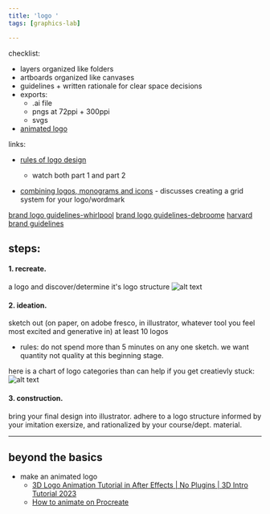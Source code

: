 ```yaml
---
title: 'logo '
tags: [graphics-lab]

---
```



checklist:
* layers organized like folders
* artboards organized like canvases
* guidelines + written rationale for clear space decisions
* exports:
    * .ai file
    * pngs at 72ppi + 300ppi
    * svgs
* [animated logo](/wx9euJbBSsuFDI_8oCO-MQ)

links:

* [rules of logo design](https://www.linkedin.com/learning/brand-design-foundations/the-rules-of-logo-design-part-1?autoplay=true&resume=false&u=2194065)
    * watch both part 1 and part 2

* [combining logos, monograms and icons](https://www.linkedin.com/learning/brand-design-foundations/combining-wordmarks-monograms-and-icons?autoplay=true&resume=false&u=2194065) - discusses creating a grid system for your logo/wordmark

[brand logo guidelines-whirlpool](https://style.whirlpoolcorp.com/logos/)
[brand logo guidelines-debroome](https://debroome.com/best-practices-how-to-write-company-brand-guidelines-logotypes/)
[harvard brand guidelines](https://hwpi.harvard.edu/files/guidelines/files/2017_14_07_harvard_graphic_identity_standards_manual.pdf)


## steps:
#### 1. recreate.
a logo and discover/determine it's logo structure
![alt text](https://files.slack.com/files-pri/T0HTW3H0V-F05KSUGLXCK/image.png?pub_secret=9e39a467f7)
#### 2. ideation. 
sketch out (on paper, on adobe fresco, in illustrator, whatever tool you feel most excited and generative in) at least 10 logos

* rules: do not spend more than 5 minutes on any one sketch. we want quantity not quality at this beginning stage.

here is a chart of logo categories than can help if you get creatievly stuck:
![alt text](https://files.slack.com/files-pri/T0HTW3H0V-F05K09VUAR3/image.png?pub_secret=8b75fb72e3)

#### 3. construction.
bring your final design into illustrator. adhere to a logo structure informed by your imitation exersize, and rationalized by your course/dept. material.

---


## beyond the basics
* make an animated logo
    * [3D Logo Animation Tutorial in After Effects | No Plugins | 3D Intro Tutorial 2023
](https://www.youtube.com/watch?v=AncnuhGuzvE)
    * [How to animate on Procreate](https://www.21-draw.com/how-to-animate-on-procreate/)
